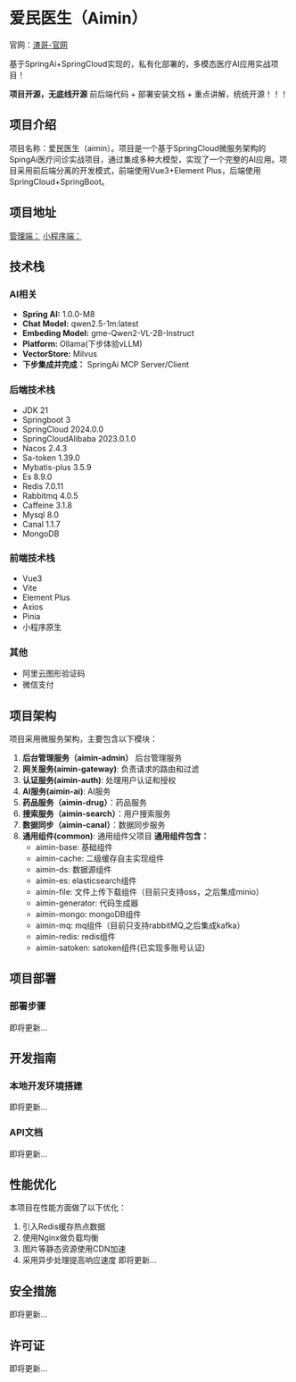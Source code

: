 # 爱民医生（Aimin）
官网：[渣哥-官网](https://www.zha-ge.cn)

基于SpringAi+SpringCloud实现的，私有化部署的，多模态医疗AI应用实战项目！

**项目开源，无底线开源**
前后端代码 + 部署安装文档 + 重点讲解，统统开源！！！

## 项目介绍

项目名称：爱民医生（aimin）。项目是一个基于SpringCloud微服务架构的SpingAi医疗问诊实战项目，通过集成多种大模型，实现了一个完整的AI应用。项目采用前后端分离的开发模式，前端使用Vue3+Element Plus，后端使用SpringCloud+SpringBoot。

## 项目地址
[管理端：](https://gitee.com/dd_mark/aimin-admin-front)
[小程序端：](https://gitee.com/dd_mark/aimin-xcx-user)

## 技术栈

### AI相关
- **Spring AI:** 1.0.0-M8
- **Chat Model:** qwen2.5-1m:latest
- **Embeding Model:** gme-Qwen2-VL-2B-Instruct
- **Platform:** Ollama(下步体验vLLM)
- **VectorStore:** Milvus
- **下步集成并完成：** SpringAi MCP Server/Client

### 后端技术栈
- JDK 21
- Springboot 3
- SpringCloud 2024.0.0
- SpringCloudAlibaba 2023.0.1.0
- Nacos 2.4.3
- Sa-token 1.39.0
- Mybatis-plus 3.5.9
- Es 8.9.0
- Redis 7.0.11
- Rabbitmq 4.0.5
- Caffeine 3.1.8
- Mysql 8.0
- Canal 1.1.7
- MongoDB

### 前端技术栈
- Vue3
- Vite
- Element Plus
- Axios
- Pinia
- 小程序原生

### 其他
- 阿里云图形验证码
- 微信支付

## 项目架构

项目采用微服务架构，主要包含以下模块：
1. **后台管理服务（aimin-admin）** 后台管理服务
2. **网关服务(aimin-gateway)**: 负责请求的路由和过滤
3. **认证服务(aimin-auth)**: 处理用户认证和授权
4. **AI服务(aimin-ai)**: AI服务
5. **药品服务（aimin-drug）**：药品服务
6. **搜索服务（aimin-search）**：用户搜索服务
7. **数据同步（aimin-canal）**：数据同步服务
7. **通用组件(common)**: 通用组件父项目
   **通用组件包含：**
   - aimin-base: 基础组件
   - aimin-cache: 二级缓存自主实现组件
   - aimin-ds: 数据源组件
   - aimin-es: elasticsearch组件
   - aimin-file: 文件上传下载组件（目前只支持oss，之后集成minio）
   - aimin-generator: 代码生成器
   - aimin-mongo: mongoDB组件
   - aimin-mq: mq组件（目前只支持rabbitMQ,之后集成kafka）
   - aimin-redis: redis组件
   - aimin-satoken: satoken组件(已实现多账号认证)

## 项目部署

### 部署步骤

即将更新...

## 开发指南

### 本地开发环境搭建

即将更新...

### API文档
即将更新...

## 性能优化

本项目在性能方面做了以下优化：

1. 引入Redis缓存热点数据
2. 使用Nginx做负载均衡
4. 图片等静态资源使用CDN加速
5. 采用异步处理提高响应速度
   即将更新...

## 安全措施

即将更新...

## 许可证
即将更新...